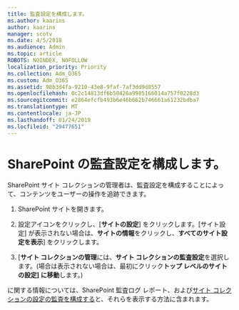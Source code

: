 ```yaml
---
title: 監査設定を構成します。
ms.author: kaarins
author: kaarins
manager: scotv
ms.date: 4/5/2018
ms.audience: Admin
ms.topic: article
ROBOTS: NOINDEX, NOFOLLOW
localization_priority: Priority
ms.collection: Adm_O365
ms.custom: Adm_O365
ms.assetid: 98b3d4fa-9210-43e8-9faf-7af3dd9d8557
ms.openlocfilehash: 0c2c14813df6b50426a9985166014a757f0228d3
ms.sourcegitcommit: e2864efcfb493b6e46b662b746661a61232bdba7
ms.translationtype: MT
ms.contentlocale: ja-JP
ms.lasthandoff: 01/24/2019
ms.locfileid: "29477651"
---
```

# <a name="configure-sharepoint-audit-settings"></a>SharePoint の監査設定を構成します。

SharePoint サイト コレクションの管理者は、監査設定を構成することによって、コンテンツをユーザーの操作を追跡できます。
  
1. SharePoint サイトを開きます。
    
2. 設定アイコンをクリックし、[**サイトの設定**] をクリックします。[サイト設定] が表示されない場合は、**サイトの情報**をクリックし、**すべてのサイト設定を表示**] をクリックします。
    
3. [**サイト コレクションの管理**には、**サイト コレクションの監査設定**を選択します。(場合は表示されない場合は、最初にクリック**トップ レベルのサイトの設定] に移動**します。) 
    
に関する情報については、SharePoint 監査ログ レポート、および[サイト コレクションの設定の監査を構成する](https://go.microsoft.com/fwlink/?linkid=404050)と、それらを表示する方法に含まれます。
  

